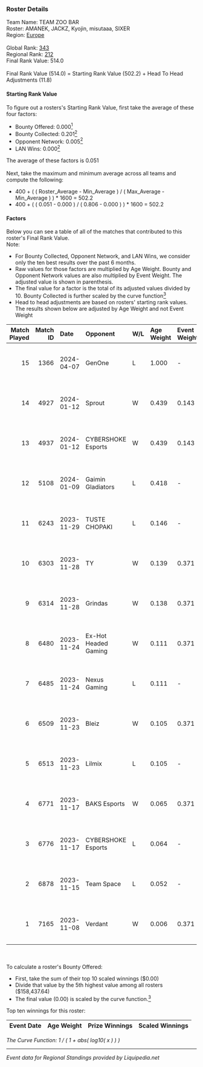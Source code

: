 ### Roster Details<br />
Team Name: TEAM ZOO BAR<br />
Roster: AMANEK, JACKZ, Kyojin, misutaaa, SIXER<br />
Region: [Europe]( ../standings_europe.md)<br />
<br />
Global Rank: [343](../standings_global.md)<br />
Regional Rank: [212]( ../standings_europe.md)<br />
Final Rank Value:  514.0<br />
<br />
Final Rank Value (514.0) = Starting Rank Value (502.2) + Head To Head Adjustments (11.8)<br />

#### Starting Rank Value<br />
To figure out a rosters's Starting Rank Value, first take the average of these four factors:<br />
- Bounty Offered: 0.000[<sup>1</sup>](#table2)
- Bounty Collected: 0.201[<sup>2</sup>](#table1)
- Opponent Network: 0.005[<sup>2</sup>](#table1)
- LAN Wins: 0.000[<sup>2</sup>](#table1)

The average of these factors is 0.051<br />
<br />
Next, take the maximum and minimum average across all teams and compute the following:<br />
- 400 + ( ( Roster_Average - Min_Average ) / ( Max_Average - Min_Average ) ) * 1600 = 502.2
- 400 + ( ( 0.051 - 0.000 ) / ( 0.806 - 0.000 ) ) * 1600 = 502.2


#### Factors<br />
Below you can see a table of all of the matches that contributed to this roster's Final Rank Value.<br />
Note:<br />

- For Bounty Collected, Opponent Network, and LAN Wins, we consider only the ten best results over the past 6 months.
- Raw values for those factors are multiplied by Age Weight. Bounty and Opponent Network values are also multiplied by Event Weight. The adjusted value is shown in parenthesis.
- The final value for a factor is the total of its adjusted values divided by 10. Bounty Collected is further scaled by the curve function[<sup>3</sup>](#curveFunction)
- Head to head adjustments are based on rosters' starting rank values. The results shown below are adjusted by Age Weight and not Event Weight
<span id="table1"></span><br />


| Match Played | Match ID | Date       | Opponent             | W/L | Age Weight | Event Weight | Bounty Collected | Opponent Network | LAN Wins      | H2H Adj. | Roster                                    |
| -: | -: | :- | :- | :- | :- | :- | :- | :- | :- | -: | :- |
|           15 |     1366 | 2024-04-07 | GenOne               | L   | 1.000      | -            | -                | -                | -             |   -12.46 | AMANEK, JACKZ, Kyojin, misutaaa, SIXER    |
|           14 |     4927 | 2024-01-12 | Sprout               | W   | 0.439      | 0.143        | 0.000 (0.000)    | 0.065 (0.004)    | false (0.000) |     6.43 | AMANEK, devoduvek, drac, Kyojin, SIXER    |
|           13 |     4937 | 2024-01-12 | CYBERSHOKE Esports   | W   | 0.439      | 0.143        | 0.004 (0.000)    | 0.220 (0.014)    | false (0.000) |    10.75 | AMANEK, devoduvek, drac, Kyojin, SIXER    |
|           12 |     5108 | 2024-01-09 | Gaimin Gladiators    | L   | 0.418      | -            | -                | -                | -             |    -0.07 | AMANEK, devoduvek, drac, Kyojin, SIXER    |
|           11 |     6243 | 2023-11-29 | TUSTE CHOPAKI        | L   | 0.146      | -            | -                | -                | -             |    -2.42 | AMANEK, devoduvek, drac, Kyojin, SIXER    |
|           10 |     6303 | 2023-11-28 | TY                   | W   | 0.139      | 0.371        | 0.011 (0.001)    | 0.055 (0.003)    | false (0.000) |     3.25 | fierre, maty, spardaus, tooizera, yakuza  |
|            9 |     6314 | 2023-11-28 | Grindas              | W   | 0.138      | 0.371        | 0.002 (0.000)    | 0.332 (0.017)    | false (0.000) |     3.28 | AMANEK, devoduvek, drac, Kyojin, SIXER    |
|            8 |     6480 | 2023-11-24 | Ex-Hot Headed Gaming | W   | 0.111      | 0.371        | 0.000 (0.000)    | 0.117 (0.005)    | false (0.000) |     1.81 | AMANEK, devoduvek, drac, Kyojin, SIXER    |
|            7 |     6485 | 2023-11-24 | Nexus Gaming         | L   | 0.111      | -            | -                | -                | -             |    -0.27 | AMANEK, devoduvek, drac, Kyojin, SIXER    |
|            6 |     6509 | 2023-11-23 | Bleiz                | W   | 0.105      | 0.371        | 0.000 (0.000)    | 0.000 (0.000)    | false (0.000) |     1.48 | AMANEK, devoduvek, drac, Kyojin, SIXER    |
|            5 |     6513 | 2023-11-23 | Lilmix               | L   | 0.105      | -            | -                | -                | -             |    -0.80 | AMANEK, devoduvek, drac, Kyojin, SIXER    |
|            4 |     6771 | 2023-11-17 | BAKS Esports         | W   | 0.065      | 0.371        | 0.003 (0.000)    | 0.084 (0.002)    | false (0.000) |     1.44 | AMANEK, devoduvek, drac, Kyojin, SIXER    |
|            3 |     6776 | 2023-11-17 | CYBERSHOKE Esports   | L   | 0.064      | -            | -                | -                | -             |    -0.41 | fen2k, FenomeN, flamie, Re1GN, sh1nejezzz |
|            2 |     6878 | 2023-11-15 | Team Space           | L   | 0.052      | -            | -                | -                | -             |    -0.34 | AMANEK, devoduvek, drac, Kyojin, SIXER    |
|            1 |     7165 | 2023-11-08 | Verdant              | W   | 0.006      | 0.371        | 0.027 (0.000)    | 0.662 (0.001)    | false (0.000) |     0.16 | arTisT, Ducky, Extinct, Girafffe, Wolfie  |

<br />
<span id="table2"></span><br />
To calculate a roster's Bounty Offered:<br />

- First, take the sum of their top 10 scaled winnings ($0.00)
- Divide that value by the 5th highest value among all rosters ($158,437.64)
- The final value (0.00) is scaled by the curve function.[<sup>3</sup>](#curveFunction)

Top ten winnings for this roster:<br />

| Event Date | Age Weight | Prize Winnings | Scaled Winnings |
| :- | -: | :- | :- |


<span id="curveFunction"></span>_The Curve Function: 1 / ( 1 + abs( log10( x ) ) )_<br />

---
_Event data for Regional Standings provided by Liquipedia.net_<br />
